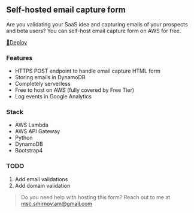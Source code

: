 ## Self-hosted email capture form

Are you validating your SaaS idea and capturing emails of your prospects and beta users?
You can self-host email capture form on AWS for free.

[🚀Deploy](/deploy/deploy.md)

### Features
 - HTTPS POST endpoint to handle email capture HTML form
 - Storing emails in DynamoDB
 - Completely serverless
 - Free to host on AWS (fully covered by Free Tier)
 - Log events in Google Analytics

### Stack

 - AWS Lambda
 - AWS API Gateway
 - Python
 - DynamoDB
 - Bootstrap4

### TODO

1. Add email validations 
2. Add domain validation


> Do you need help with hosting this form? Reach out to me at msc.smirnov.am@gmail.com

